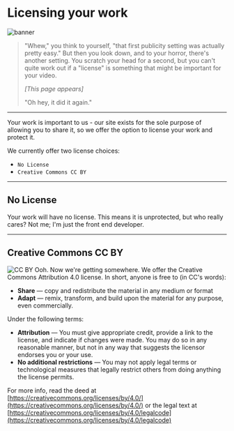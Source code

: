 # Licensing your work
![banner](../assets/img/license.png)

> "Whew," you think to yourself, "that first publicity setting was actually
> pretty easy." But then you look down, and to your horror, there's another
> setting. You scratch your head for a second, but you can't quite work out if
> a "license" is something that might be important for your video.
>
> _[This page appears]_
>
> "Oh hey, it did it again."

---

Your work is important to us - our site exists for the sole purpose of allowing
you to share it, so we offer the option to license your work and protect it.

We currently offer two license choices:

* `No License`
* `Creative Commons CC BY`

---

## No License
Your work will have no license. This means it is unprotected, but who really cares?
Not me; I'm just the front end developer.

---

## Creative Commons CC BY
![CC BY](https://licensebuttons.net/l/by/3.0/88x31.png)
Ooh. Now we're getting somewhere. We offer the Creative Commons Attribution 4.0
license. In short, anyone is free to (in CC's words):

* **Share** — copy and redistribute the material in any medium or format
* **Adapt** — remix, transform, and build upon the material
  for any purpose, even commercially. 

Under the following terms:

* **Attribution** — You must give appropriate credit, provide a link to the license, and indicate if changes were made.
  You may do so in any reasonable manner, but not in any way that suggests the licensor endorses you or your use.
* **No additional restrictions** — You may not apply legal terms or technological measures that legally restrict others
  from doing anything the license permits.

For more info, read the deed at [https://creativecommons.org/licenses/by/4.0/](https://creativecommons.org/licenses/by/4.0/)
or the legal text at [https://creativecommons.org/licenses/by/4.0/legalcode](https://creativecommons.org/licenses/by/4.0/legalcode)
